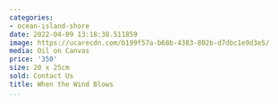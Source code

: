```yaml
---
categories:
- ocean-island-shore
date: 2022-04-09 13:18:38.511859
image: https://ucarecdn.com/b199f57a-b68b-4383-802b-d7dbc1e9d3e5/
media: Oil on Canvas
price: '350'
size: 20 x 25cm
sold: Contact Us
title: When the Wind Blows
...
```

